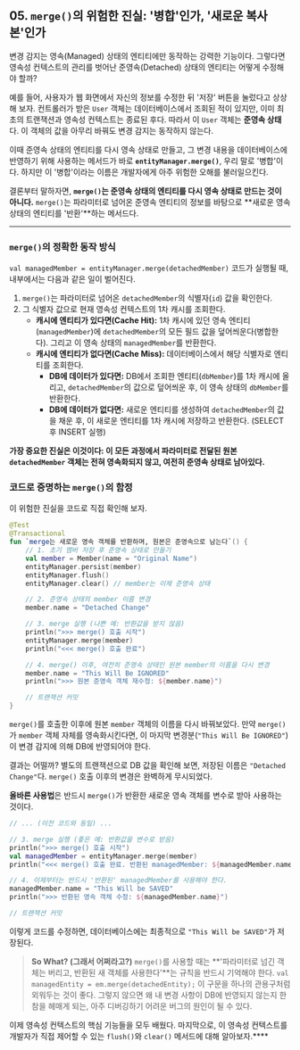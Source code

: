 ## 05\. `merge()`의 위험한 진실: '병합'인가, '새로운 복사본'인가

변경 감지는 영속(Managed) 상태의 엔티티에만 동작하는 강력한 기능이다. 그렇다면 영속성 컨텍스트의 관리를 벗어난 준영속(Detached) 상태의 엔티티는 어떻게 수정해야 할까?

예를 들어, 사용자가 웹 화면에서 자신의 정보를 수정한 뒤 '저장' 버튼을 눌렀다고 상상해 보자. 컨트롤러가 받은 `User` 객체는 데이터베이스에서 조회된 적이 있지만, 이미 최초의 트랜잭션과 영속성 컨텍스트는 종료된 후다. 따라서 이 `User` 객체는 **준영속 상태**다. 이 객체의 값을 아무리 바꿔도 변경 감지는 동작하지 않는다.

이때 준영속 상태의 엔티티를 다시 영속 상태로 만들고, 그 변경 내용을 데이터베이스에 반영하기 위해 사용하는 메서드가 바로 **`entityManager.merge()`**, 우리 말로 '병합'이다. 하지만 이 '병합'이라는 이름은 개발자에게 아주 위험한 오해를 불러일으킨다.

결론부터 말하자면, **`merge()`는 준영속 상태의 엔티티를 다시 영속 상태로 만드는 것이 아니다.** `merge()`는 파라미터로 넘어온 준영속 엔티티의 정보를 바탕으로 \*\*새로운 영속 상태의 엔티티를 '반환'\*\*하는 메서드다.

-----

### **`merge()`의 정확한 동작 방식**

`val managedMember = entityManager.merge(detachedMember)` 코드가 실행될 때, 내부에서는 다음과 같은 일이 벌어진다.

1.  `merge()`는 파라미터로 넘어온 `detachedMember`의 식별자(`id`) 값을 확인한다.
2.  그 식별자 값으로 현재 영속성 컨텍스트의 1차 캐시를 조회한다.
      * **캐시에 엔티티가 있다면(Cache Hit):** 1차 캐시에 있던 영속 엔티티(`managedMember`)에 `detachedMember`의 모든 필드 값을 덮어씌운다(병합한다). 그리고 이 영속 상태의 `managedMember`를 반환한다.
      * **캐시에 엔티티가 없다면(Cache Miss):** 데이터베이스에서 해당 식별자로 엔티티를 조회한다.
          * **DB에 데이터가 있다면:** DB에서 조회한 엔티티(`dbMember`)를 1차 캐시에 올리고, `detachedMember`의 값으로 덮어씌운 후, 이 영속 상태의 `dbMember`를 반환한다.
          * **DB에 데이터가 없다면:** 새로운 엔티티를 생성하여 `detachedMember`의 값을 채운 후, 이 새로운 엔티티를 1차 캐시에 저장하고 반환한다. (SELECT 후 INSERT 실행)

**가장 중요한 진실은 이것이다: 이 모든 과정에서 파라미터로 전달된 원본 `detachedMember` 객체는 전혀 영속화되지 않고, 여전히 준영속 상태로 남아있다.**

### **코드로 증명하는 `merge()`의 함정**

이 위험한 진실을 코드로 직접 확인해 보자.

```kotlin
@Test
@Transactional
fun `merge는 새로운 영속 객체를 반환하며, 원본은 준영속으로 남는다`() {
    // 1. 초기 멤버 저장 후 준영속 상태로 만들기
    val member = Member(name = "Original Name")
    entityManager.persist(member)
    entityManager.flush()
    entityManager.clear() // member는 이제 준영속 상태

    // 2. 준영속 상태의 member 이름 변경
    member.name = "Detached Change"

    // 3. merge 실행 (나쁜 예: 반환값을 받지 않음)
    println(">>> merge() 호출 시작")
    entityManager.merge(member)
    println("<<< merge() 호출 완료")

    // 4. merge() 이후, 여전히 준영속 상태인 원본 member의 이름을 다시 변경
    member.name = "This Will Be IGNORED"
    println(">>> 원본 준영속 객체 재수정: ${member.name}")

    // 트랜잭션 커밋
}
```

`merge()`를 호출한 이후에 원본 `member` 객체의 이름을 다시 바꿔보았다. 만약 `merge()`가 `member` 객체 자체를 영속화시킨다면, 이 마지막 변경분(`"This Will Be IGNORED"`)이 변경 감지에 의해 DB에 반영되어야 한다.

결과는 어떨까? 별도의 트랜잭션으로 DB 값을 확인해 보면, 저장된 이름은 `"Detached Change"`다. `merge()` 호출 이후의 변경은 완벽하게 무시되었다.

**올바른 사용법**은 반드시 `merge()`가 반환한 새로운 영속 객체를 변수로 받아 사용하는 것이다.

```kotlin
// ... (이전 코드와 동일) ...

// 3. merge 실행 (좋은 예: 반환값을 변수로 받음)
println(">>> merge() 호출 시작")
val managedMember = entityManager.merge(member)
println("<<< merge() 호출 완료. 반환된 managedMember: ${managedMember.name}")

// 4. 이제부터는 반드시 '반환된' managedMember를 사용해야 한다.
managedMember.name = "This Will be SAVED"
println(">>> 반환된 영속 객체 수정: ${managedMember.name}")

// 트랜잭션 커밋
```

이렇게 코드를 수정하면, 데이터베이스에는 최종적으로 `"This Will be SAVED"`가 저장된다.

> **So What? (그래서 어쩌라고?)**
> `merge()`를 사용할 때는 \*\*'파라미터로 넘긴 객체는 버리고, 반환된 새 객체를 사용한다'\*\*는 규칙을 반드시 기억해야 한다. `val managedEntity = em.merge(detachedEntity);` 이 구문을 하나의 관용구처럼 외워두는 것이 좋다. 그렇지 않으면 왜 내 변경 사항이 DB에 반영되지 않는지 한참을 헤매게 되는, 아주 디버깅하기 어려운 버그의 원인이 될 수 있다.

이제 영속성 컨텍스트의 핵심 기능들을 모두 배웠다. 마지막으로, 이 영속성 컨텍스트를 개발자가 직접 제어할 수 있는 `flush()`와 `clear()` 메서드에 대해 알아보자.****